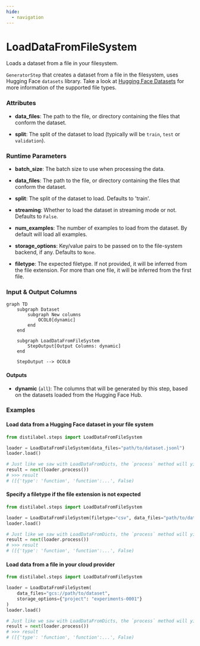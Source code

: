 ```yaml
---
hide:
  - navigation
---
```

# LoadDataFromFileSystem

Loads a dataset from a file in your filesystem.



`GeneratorStep` that creates a dataset from a file in the filesystem, uses Hugging Face `datasets`
    library. Take a look at [Hugging Face Datasets](https://huggingface.co/docs/datasets/loading)
    for more information of the supported file types.





### Attributes

- **data_files**: The path to the file, or directory containing the files that conform  the dataset.

- **split**: The split of the dataset to load (typically will be `train`, `test` or `validation`).




### Runtime Parameters

- **batch_size**: The batch size to use when processing the data.

- **data_files**: The path to the file, or directory containing the files that conform  the dataset.

- **split**: The split of the dataset to load. Defaults to 'train'.

- **streaming**: Whether to load the dataset in streaming mode or not. Defaults to  `False`.

- **num_examples**: The number of examples to load from the dataset.  By default will load all examples.

- **storage_options**: Key/value pairs to be passed on to the file-system backend, if any.  Defaults to `None`.

- **filetype**: The expected filetype. If not provided, it will be inferred from the file extension.  For more than one file, it will be inferred from the first file.



### Input & Output Columns

``` mermaid
graph TD
	subgraph Dataset
		subgraph New columns
			OCOL0[dynamic]
		end
	end

	subgraph LoadDataFromFileSystem
		StepOutput[Output Columns: dynamic]
	end

	StepOutput --> OCOL0

```




#### Outputs


- **dynamic** (`all`): The columns that will be generated by this step, based on the  datasets loaded from the Hugging Face Hub.





### Examples


#### Load data from a Hugging Face dataset in your file system
```python
from distilabel.steps import LoadDataFromFileSystem

loader = LoadDataFromFileSystem(data_files="path/to/dataset.jsonl")
loader.load()

# Just like we saw with LoadDataFromDicts, the `process` method will yield batches.
result = next(loader.process())
# >>> result
# ([{'type': 'function', 'function':...', False)
```

#### Specify a filetype if the file extension is not expected
```python
from distilabel.steps import LoadDataFromFileSystem

loader = LoadDataFromFileSystem(filetype="csv", data_files="path/to/dataset.txtr")
loader.load()

# Just like we saw with LoadDataFromDicts, the `process` method will yield batches.
result = next(loader.process())
# >>> result
# ([{'type': 'function', 'function':...', False)
```

#### Load data from a file in your cloud provider
```python
from distilabel.steps import LoadDataFromFileSystem

loader = LoadDataFromFileSystem(
    data_files="gcs://path/to/dataset",
    storage_options={"project": "experiments-0001"}
)
loader.load()

# Just like we saw with LoadDataFromDicts, the `process` method will yield batches.
result = next(loader.process())
# >>> result
# ([{'type': 'function', 'function':...', False)
```




